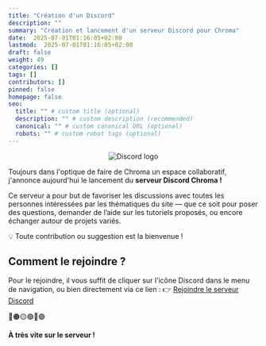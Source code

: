 ```yaml
---
title: "Création d'un Discord"
description: ""
summary: "Création et lancement d'un serveur Discord pour Chroma"
date:  2025-07-01T01:16:05+02:00
lastmod:  2025-07-01T01:16:05+02:00
draft: false
weight: 49
categories: []
tags: []
contributors: []
pinned: false
homepage: false
seo:
  title: "" # custom title (optional)
  description: "" # custom description (recommended)
  canonical: "" # custom canonical URL (optional)
  robots: "" # custom robot tags (optional)
---
```


<p align="center">
    <img src="/chroma/images/discord.jpg" alt="Discord logo" class="w-full h-auto" />
    </br>
</p>

Toujours dans l'optique de faire de Chroma un espace collaboratif, j'annonce aujourd'hui le lancement du **serveur Discord Chroma !**

Ce serveur a pour but de favoriser les discussions avec toutes les personnes intéressées par les thématiques du site — que ce soit pour poser des questions, demander de l’aide sur les tutoriels proposés, ou encore échanger autour de projets variés.

💡 Toute contribution ou suggestion est la bienvenue !

## Comment le rejoindre ?

Pour le rejoindre, il vous suffit de cliquer sur l'icône Discord dans le menu de navigation, ou bien directement via ce lien :
👉 [Rejoindre le serveur Discord](https://discord.gg/CwP7xzzsds)

🔴🟠🟡🟢🔵🟣

**À très vite sur le serveur !**
